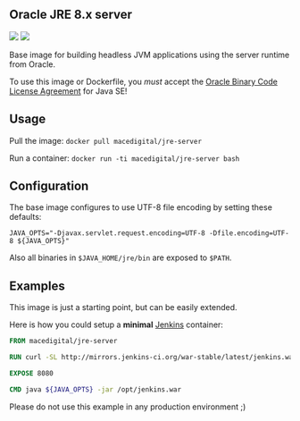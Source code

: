 ## Oracle JRE 8.x server

[![](https://images.microbadger.com/badges/image/macedigital/jre-server.svg)](https://microbadger.com/images/macedigital/jre-server "Get your own image badge on microbadger.com")
[![](https://img.shields.io/docker/automated/macedigital/jre-server.svg)](https://hub.docker.com/r/macedigital/jre-server/ "Docker Hub page")

Base image for building headless JVM applications using the server runtime from Oracle.

To use this image or Dockerfile, you *must* accept the [Oracle Binary Code License Agreement](http://www.oracle.com/technetwork/java/javase/terms/license/index.html) for Java SE!

## Usage

Pull the image: `docker pull macedigital/jre-server`

Run a container: `docker run -ti macedigital/jre-server bash`

## Configuration

The base image configures to use UTF-8 file encoding by setting these defaults:

`JAVA_OPTS="-Djavax.servlet.request.encoding=UTF-8 -Dfile.encoding=UTF-8 ${JAVA_OPTS}"`

Also all binaries in `$JAVA_HOME/jre/bin` are exposed to `$PATH`.

## Examples

This image is just a starting point, but can be easily extended.

Here is how you could setup a **minimal** [Jenkins](https://jenkins.io/) container:

````Dockerfile
FROM macedigital/jre-server

RUN curl -SL http://mirrors.jenkins-ci.org/war-stable/latest/jenkins.war -o /opt/jenkins.war

EXPOSE 8080

CMD java ${JAVA_OPTS} -jar /opt/jenkins.war
````

Please do not use this example in any production environment ;)
